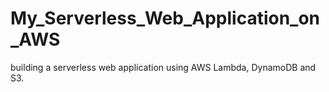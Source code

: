 # My_Serverless_Web_Application_on_AWS
building a serverless web application using AWS Lambda, DynamoDB and S3.
